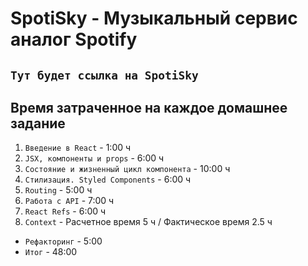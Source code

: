# SpotiSky - Музыкальный сервис аналог Spotify

## `Тут будет ссылка на SpotiSky`

## Время затраченное на каждое домашнее задание

1.  `Введение в React` - 1:00 ч
2.  `JSX, компоненты и props` - 6:00 ч
3.  `Состояние и жизненный цикл компонента` - 10:00 ч
4.  `Стилизация. Styled Components` - 6:00 ч
5.  `Routing` - 5:00 ч
6.  `Работа с API` - 7:00 ч
7.  `React Refs` - 6:00 ч
8.  `Context` - Расчетное время 5 ч / Фактическое время 2.5 ч

- `Рефакторинг` - 5:00
- `Итог` - 48:00
